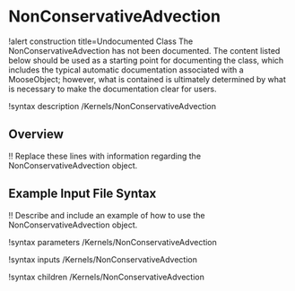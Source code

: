 # NonConservativeAdvection

!alert construction title=Undocumented Class
The NonConservativeAdvection has not been documented. The content listed below should be used as a starting point for
documenting the class, which includes the typical automatic documentation associated with a
MooseObject; however, what is contained is ultimately determined by what is necessary to make the
documentation clear for users.

!syntax description /Kernels/NonConservativeAdvection

## Overview

!! Replace these lines with information regarding the NonConservativeAdvection object.

## Example Input File Syntax

!! Describe and include an example of how to use the NonConservativeAdvection object.

!syntax parameters /Kernels/NonConservativeAdvection

!syntax inputs /Kernels/NonConservativeAdvection

!syntax children /Kernels/NonConservativeAdvection
